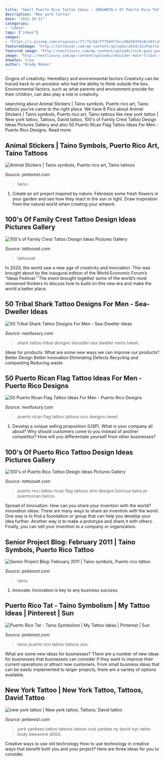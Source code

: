 ```yaml
---
title: "Small Puerto Rico Tattoo Ideas ~ 100&#039;s Of Puerto Rico Tattoo Design Ideas Pictures Gallery"
description: "New york tattoo"
date: "2022-10-21"
categories:
- "ideas"
tags: ["ideas"]
images:
- "https://i.pinimg.com/originals/f7/75/84/f77584f7ecc49d203f6c0c50fca5a56f.jpg"
featuredImage: "http://tattoosat.com/wp-content/uploads/2014/12/Puerto-Rico-5.jpg"
featured_image: "http://nextluxury.com/wp-content/uploads/sick-guys-puerto-rican-flag-themed-tattoos.jpg"
image: "http://nextluxury.com/wp-content/uploads/shoulder-male-tribal-shark-tattoo-inspiration.jpg"
ShowToc: true
author: "Brody Rohan"
---
```



Origins of creativity: Hereditary and environmental factors
Creativity can be traced back to an ancestor who had the ability to think outside the box. Environmental factors, such as what parents and environment provide for their children, can also play a role in creativity.

	

		
searching about Animal Stickers | Taino symbols, Puerto rico art, Taino tattoos you've came to the right place. We have 8 Pics about Animal Stickers | Taino symbols, Puerto rico art, Taino tattoos like new york tattoo | New york tattoo, Tattoos, David tattoo, 100&#039;s of Family Crest Tattoo Design Ideas Pictures Gallery and also 50 Puerto Rican Flag Tattoo Ideas For Men - Puerto Rico Designs. Read more:
		
    
## Animal Stickers | Taino Symbols, Puerto Rico Art, Taino Tattoos

<img loading=lazy src="https://i.pinimg.com/736x/e3/b9/e6/e3b9e646adf679068d38ec5bbc47ca00--die-cut-sticker.jpg" onerror="this.onerror=null;this.src='https://tse4.mm.bing.net/th?id=OIP.225aOdHYC_ZDXZVui08wOwHaHa&amp;pid=15.1';" alt="Animal Stickers | Taino symbols, Puerto rico art, Taino tattoos">

_Source: pinterest.com_

>taino. 

	

1. Create an art project inspired by nature. Febreeze some fresh flowers in your garden and see how they react in the sun or light. Draw inspiration from the natural world when creating your artwork.

    
## 100&#039;s Of Family Crest Tattoo Design Ideas Pictures Gallery

<img loading=lazy src="https://tattoosat.com/wp-content/uploads/2014/12/Family-Crest-10.jpg" onerror="this.onerror=null;this.src='https://tse3.mm.bing.net/th?id=OIP.D5nkochf0wwTSTt9ZpfGaAHaHa&amp;pid=15.1';" alt="100&#039;s of Family Crest Tattoo Design Ideas Pictures Gallery">

_Source: tattoosat.com_

>tattoosat. 

	

In 2020, the world saw a new age of creativity and innovation. This was brought about by the inaugural edition of the World Economic Forum’s “Ideas Festival.” The event brought together some of the world’s most renowned thinkers to discuss how to build on this new era and make the world a better place.

    
## 50 Tribal Shark Tattoo Designs For Men - Sea-Dweller Ideas

<img loading=lazy src="http://nextluxury.com/wp-content/uploads/shoulder-male-tribal-shark-tattoo-inspiration.jpg" onerror="this.onerror=null;this.src='https://tse4.mm.bing.net/th?id=OIP.GCUznOj_msZfZjYUZoqPigHaHa&amp;pid=15.1';" alt="50 Tribal Shark Tattoo Designs For Men - Sea-Dweller Ideas">

_Source: nextluxury.com_

>shark tattoo tribal designs shoulder sea dweller mens tweet. 

	

Ideas for products: What are some new ways we can improve our products?
Better Design
Better Innovation
Eliminating Defects
Recycling and composting
Reducing waste

    
## 50 Puerto Rican Flag Tattoo Ideas For Men - Puerto Rico Designs

<img loading=lazy src="http://nextluxury.com/wp-content/uploads/sick-guys-puerto-rican-flag-themed-tattoos.jpg" onerror="this.onerror=null;this.src='https://tse4.mm.bing.net/th?id=OIP.J65WZA_H06Js7yj6xMuMsQAAAA&amp;pid=15.1';" alt="50 Puerto Rican Flag Tattoo Ideas For Men - Puerto Rico Designs">

_Source: nextluxury.com_

>puerto rican flag tattoo tattoos rico designs tweet. 

	

1. Develop a unique selling proposition (USP). What is your company all about? Why should customers come to you instead of another competitor? How will you differentiate yourself from other businesses? 

    
## 100&#039;s Of Puerto Rico Tattoo Design Ideas Pictures Gallery

<img loading=lazy src="http://tattoosat.com/wp-content/uploads/2014/12/Puerto-Rico-5.jpg" onerror="this.onerror=null;this.src='https://tse1.mm.bing.net/th?id=OIP.J_YbS1t4W1VONS90TdMUMwHaJ4&amp;pid=15.1';" alt="100&#039;s of Puerto Rico Tattoo Design Ideas Pictures Gallery">

_Source: tattoosat.com_

>puerto rico tattoo rican flag tattoos arm designs boricua taino pr puertorican tainos. 

	

Spread of Innovation: How can you share your invention with the world?
innovation ideas: 
There are many ways to share an invention with the world. One way is to find a foundation or group that can help you develop your idea further. Another way is to make a prototype and share it with others. Finally, you can sell your invention to a company or organization.

    
## Senior Project Blog: February 2011 | Taino Symbols, Puerto Rico Tattoo

<img loading=lazy src="https://i.pinimg.com/736x/ea/37/ab/ea37ab314e180454184e215345ee585b--taino-symbols-tribal-symbols.jpg" onerror="this.onerror=null;this.src='https://tse2.mm.bing.net/th?id=OIP.f0JTEEaqcJio_NXtY8BClAHaJl&amp;pid=15.1';" alt="Senior Project Blog: February 2011 | Taino symbols, Puerto rico tattoo">

_Source: pinterest.com_

>taino. 

	

1. Innovate: Innovation is key to any business success.

    
## Puerto Rico Tat - Taino Symbolism | My Tattoo Ideas | Pinterest | Sun

<img loading=lazy src="https://s-media-cache-ak0.pinimg.com/736x/2c/79/76/2c79767b7dcb5e6f08a914157406bdf0.jpg" onerror="this.onerror=null;this.src='https://tse2.mm.bing.net/th?id=OIP.RHOMBRQU6AlJwmGvYEaLvgHaKD&amp;pid=15.1';" alt="Puerto Rico Tat - Taino Symbolism | My Tattoo Ideas | Pinterest | Sun">

_Source: pinterest.com_

>taino puerto rico tattoo tattoos sun. 

	

What are some new ideas for businesses?
There are a number of new ideas for businesses that businesses can consider if they want to improve their current operations or attract new customers. From small business ideas that can be easily implemented to larger projects, there are a variety of options available.

    
## New York Tattoo | New York Tattoo, Tattoos, David Tattoo

<img loading=lazy src="https://i.pinimg.com/originals/f7/75/84/f77584f7ecc49d203f6c0c50fca5a56f.jpg" onerror="this.onerror=null;this.src='https://tse4.mm.bing.net/th?id=OIP.qWOwuH9YELnFkIXV5oUGcAHaJ6&amp;pid=15.1';" alt="new york tattoo | New york tattoo, Tattoos, David tattoo">

_Source: pinterest.com_

>york yankees tattoo tattoos tatoos cool yankee ny david nyc tatoo body awesome d00d. 

	

Creative ways to use old technology
How to use technology in creative ways that benefit both you and your project? Here are three ideas for you to consider.

